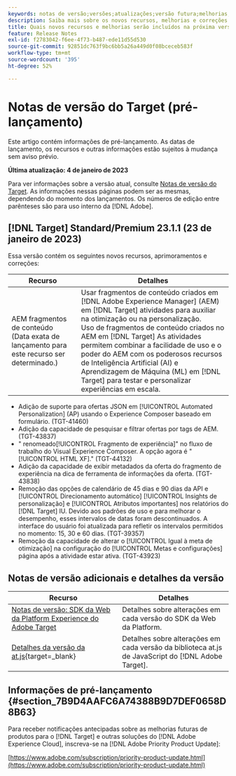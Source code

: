 ```yaml
---
keywords: notas de versão;versões;atualizações;versão futura;melhorias;novos recursos;correções;atualizações;pré-lançamento
description: Saiba mais sobre os novos recursos, melhorias e correções incluídos na próxima versão do Adobe Target, incluindo SDKs, APIs e bibliotecas JavaScript.
title: Quais novos recursos e melhorias serão incluídos na próxima versão?
feature: Release Notes
exl-id: f2783042-f6ee-4f73-b487-ede11d55d530
source-git-commit: 92851dc763f9bc6bb5a26a449d0f08bceceb583f
workflow-type: tm+mt
source-wordcount: '395'
ht-degree: 52%

---
```


# Notas de versão do Target (pré-lançamento)

Este artigo contém informações de pré-lançamento. As datas de lançamento, os recursos e outras informações estão sujeitos à mudança sem aviso prévio.

**Última atualização: 4 de janeiro de 2023**

Para ver informações sobre a versão atual, consulte [Notas de versão do Target](release-notes.md). As informações nessas páginas podem ser as mesmas, dependendo do momento dos lançamentos. Os números de edição entre parênteses são para uso interno da [!DNL Adobe].

## [!DNL Target] Standard/Premium 23.1.1 (23 de janeiro de 2023)

Essa versão contém os seguintes novos recursos, aprimoramentos e correções:

| Recurso | Detalhes |
| --- | --- |
| AEM fragmentos de conteúdo<br>(Data exata de lançamento para este recurso ser determinado.) | Usar fragmentos de conteúdo criados em [!DNL Adobe Experience Manager] (AEM) em [!DNL Target] atividades para auxiliar na otimização ou na personalização.<br>Uso de fragmentos de conteúdo criados no AEM em [!DNL Target] As atividades permitem combinar a facilidade de uso e o poder do AEM com os poderosos recursos de Inteligência Artificial (AI) e Aprendizagem de Máquina (ML) em [!DNL Target] para testar e personalizar experiências em escala. |

* Adição de suporte para ofertas JSON em [!UICONTROL Automated Personalization] (AP) usando o Experience Composer baseado em formulário. (TGT-41460)
* Adição da capacidade de pesquisar e filtrar ofertas por tags de AEM. (TGT-43837)
* &quot; renomeado[!UICONTROL Fragmento de experiência]&quot; no fluxo de trabalho do Visual Experience Composer. A opção agora é &quot;[!UICONTROL HTML XF].&quot; (TGT-44132)
* Adição da capacidade de exibir metadados da oferta do fragmento de experiência na dica de ferramenta de informações da oferta. (TGT-43838)
* Remoção das opções de calendário de 45 dias e 90 dias da API e [!UICONTROL Direcionamento automático] [!UICONTROL Insights de personalização] e [!UICONTROL Atributos importantes] nos relatórios do [!DNL Target] IU. Devido aos padrões de uso e para melhorar o desempenho, esses intervalos de datas foram descontinuados. A interface do usuário foi atualizada para refletir os intervalos permitidos no momento: 15, 30 e 60 dias. (TGT-39357)
* Remoção da capacidade de alterar o [!UICONTROL Igual à meta de otimização] na configuração do [!UICONTROL Metas e configurações] página após a atividade estar ativa. (TGT-43923)

## Notas de versão adicionais e detalhes da versão

| Recurso | Detalhes |
|--- |--- |
| [Notas de versão: SDK da Web da Platform Experience do Adobe Target](https://experienceleague.adobe.com/docs/experience-platform/edge/release-notes.html?lang=pt-BR) | Detalhes sobre alterações em cada versão do SDK da Web da Platform. |
| [Detalhes da versão da at.js](https://developer.adobe.com/target/implement/client-side/atjs/target-atjs-versions/){target=_blank} | Detalhes sobre alterações em cada versão da biblioteca at.js de JavaScript do [!DNL Adobe Target]. |


## Informações de pré-lançamento {#section_7B9D4AAFC6A74388B9D7DEF0658D8B63}

Para receber notificações antecipadas sobre as melhorias futuras de produtos para o [!DNL Target] e outras soluções do [!DNL Adobe Experience Cloud], inscreva-se na [!DNL Adobe Priority Product Update]:

[https://www.adobe.com/subscription/priority-product-update.html](https://www.adobe.com/subscription/priority-product-update.html)
